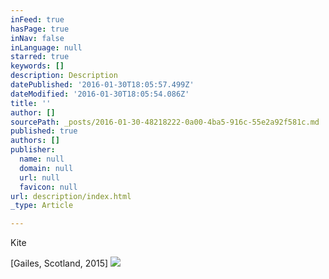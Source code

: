 ```yaml
---
inFeed: true
hasPage: true
inNav: false
inLanguage: null
starred: true
keywords: []
description: Description
datePublished: '2016-01-30T18:05:57.499Z'
dateModified: '2016-01-30T18:05:54.086Z'
title: ''
author: []
sourcePath: _posts/2016-01-30-48218222-0a00-4ba5-916c-55e2a92f581c.md
published: true
authors: []
publisher:
  name: null
  domain: null
  url: null
  favicon: null
url: description/index.html
_type: Article

---
```

Kite

\[Gailes, Scotland, 2015\]
![](https://the-grid-user-content.s3-us-west-2.amazonaws.com/0dd8f7bf-fdce-4f49-b4e7-aa2fde05bf9f.JPG)